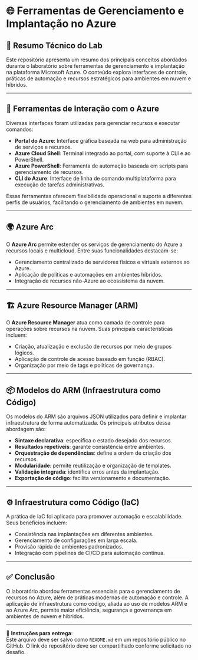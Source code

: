 # 🌐 Ferramentas de Gerenciamento e Implantação no Azure

## 📘 Resumo Técnico do Lab

Este repositório apresenta um resumo dos principais conceitos abordados durante o laboratório sobre ferramentas de gerenciamento e implantação na plataforma Microsoft Azure. O conteúdo explora interfaces de controle, práticas de automação e recursos estratégicos para ambientes em nuvem e híbridos.

---

## 🔧 Ferramentas de Interação com o Azure

Diversas interfaces foram utilizadas para gerenciar recursos e executar comandos:

- **Portal do Azure**: Interface gráfica baseada na web para administração de serviços e recursos.
- **Azure Cloud Shell**: Terminal integrado ao portal, com suporte à CLI e ao PowerShell.
- **Azure PowerShell**: Ferramenta de automação baseada em scripts para gerenciamento de recursos.
- **CLI do Azure**: Interface de linha de comando multiplataforma para execução de tarefas administrativas.

Essas ferramentas oferecem flexibilidade operacional e suporte a diferentes perfis de usuários, facilitando o gerenciamento de ambientes em nuvem.

---

## 🌍 Azure Arc

O **Azure Arc** permite estender os serviços de gerenciamento do Azure a recursos locais e multicloud. Entre suas funcionalidades destacam-se:

- Gerenciamento centralizado de servidores físicos e virtuais externos ao Azure.
- Aplicação de políticas e automações em ambientes híbridos.
- Integração de recursos não-Azure ao ecossistema da nuvem.

---

## 🏗️ Azure Resource Manager (ARM)

O **Azure Resource Manager** atua como camada de controle para operações sobre recursos na nuvem. Suas principais características incluem:

- Criação, atualização e exclusão de recursos por meio de grupos lógicos.
- Aplicação de controle de acesso baseado em função (RBAC).
- Organização por meio de tags e políticas de governança.

---

## 📦 Modelos do ARM (Infraestrutura como Código)

Os modelos do ARM são arquivos JSON utilizados para definir e implantar infraestrutura de forma automatizada. Os principais atributos dessa abordagem são:

- **Sintaxe declarativa**: especifica o estado desejado dos recursos.
- **Resultados repetíveis**: garante consistência entre ambientes.
- **Orquestração de dependências**: define a ordem de criação dos recursos.
- **Modularidade**: permite reutilização e organização de templates.
- **Validação integrada**: identifica erros antes da implantação.
- **Exportação de código**: facilita versionamento e documentação.

---

## ⚙️ Infraestrutura como Código (IaC)

A prática de IaC foi aplicada para promover automação e escalabilidade. Seus benefícios incluem:

- Consistência nas implantações em diferentes ambientes.
- Gerenciamento de configurações em larga escala.
- Provisão rápida de ambientes padronizados.
- Integração com pipelines de CI/CD para automação contínua.

---

## ✅ Conclusão

O laboratório abordou ferramentas essenciais para o gerenciamento de recursos no Azure, além de práticas modernas de automação e controle. A aplicação de infraestrutura como código, aliada ao uso de modelos ARM e ao Azure Arc, permite maior eficiência, segurança e governança em ambientes de nuvem e híbridos.

---

📁 **Instruções para entrega**:  
Este arquivo deve ser salvo como `README.md` em um repositório público no GitHub. O link do repositório deve ser compartilhado conforme solicitado no desafio.
